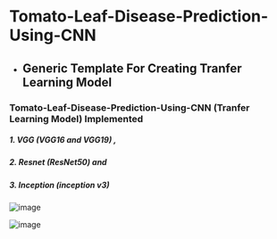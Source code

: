 # Tomato-Leaf-Disease-Prediction-Using-CNN

<!------------------------------------------>
* ## Generic Template For Creating Tranfer Learning Model

<!------------------------------------->
### Tomato-Leaf-Disease-Prediction-Using-CNN (Tranfer Learning Model) Implemented

##### 1. VGG (VGG16 and VGG19) ,
##### 2. Resnet (ResNet50) and 
##### 3. Inception (inception v3)



![image](https://user-images.githubusercontent.com/69152112/209929398-f1ba8f3d-08bc-4394-85a0-1a10492c6e23.png)

![image](https://user-images.githubusercontent.com/69152112/209929488-bc6e2768-5003-4fee-a034-b1d205493038.png)





